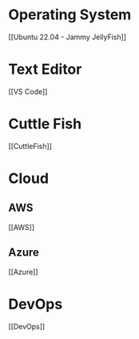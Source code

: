 # Operating System
 [[Ubuntu 22.04 - Jammy JellyFish]]

# Text Editor
[[VS Code]]

# Cuttle Fish
[[CuttleFish]]

# Cloud
## AWS
[[AWS]]
## Azure
[[Azure]]

# DevOps
[[DevOps]]
